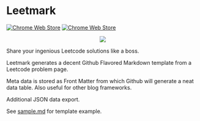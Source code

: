 # Leetmark

[![Chrome Web Store](https://img.shields.io/chrome-web-store/users/pbpcnaodgahdlijbhjeohbjoafbdafdp.svg?label=Chrome%20users)](https://chrome.google.com/webstore/detail/pbpcnaodgahdlijbhjeohbjoafbdafdp)
[![Chrome Web Store](https://img.shields.io/chrome-web-store/stars/pbpcnaodgahdlijbhjeohbjoafbdafdp.svg?label=Chrome%20stars)](https://chrome.google.com/webstore/detail/pbpcnaodgahdlijbhjeohbjoafbdafdp)

<p align="center">
  <a href="https://chrome.google.com/webstore/detail/leetmark/pbpcnaodgahdlijbhjeohbjoafbdafdp" target="_blank"><img src="assets/920×680.png" /></a>
</p>

Share your ingenious Leetcode solutions like a boss.

Leetmark generates a decent Github Flavored Markdown template from a Leetcode problem page.

Meta data is stored as Front Matter from which Github will generate a neat data table. Also useful for other blog frameworks.

Additional JSON data export.

See [sample.md](sample.md) for template example.
